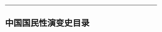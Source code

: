 <h1 style="text-align:center;background-image: url('_images/cover.jpg');background-size:cover">
<br>
<br>
<br>
<br>
<br>
<br>
<br>
<br>
<br>
<br>
<br>
<br>
<br>
<br>
<br>
<br>
<br>
<br>
<br>
<br>
</h1>

---
# 中国国民性演变史目录 &emsp;&emsp;&emsp;&emsp;&emsp;&emsp;&emsp;

```{tableofcontents}
```
